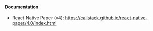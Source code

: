 #### Documentation

- React Native Paper (v4): https://callstack.github.io/react-native-paper/4.0/index.html
